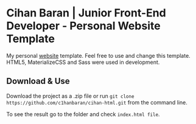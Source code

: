# Cihan Baran | Junior Front-End Developer - Personal Website Template

My personal [website](https://c1hanbaran.github.io) template.
Feel free to use and change this template. HTML5, MaterializeCSS and Sass were used in development.

## Download & Use

Download the project as a .zip file or run
`git clone https://github.com/c1hanbaran/cihan-html.git` from the command line.

To see the result go to the folder and check `index.html file`.
